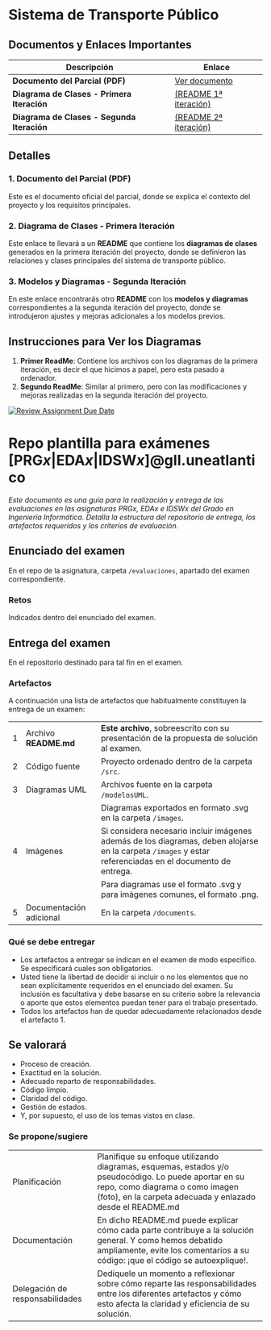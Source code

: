 # Sistema de Transporte Público

## Documentos y Enlaces Importantes

| **Descripción**                                      | **Enlace**                                                   |
|------------------------------------------------------|--------------------------------------------------------------|
| **Documento del Parcial (PDF)**                      | [Ver documento](./documents/Entrega%20Parcial%20Software.pdf)                              |
| **Diagrama de Clases - Primera Iteración**           |[ (README 1ª iteración)](./Entrega/Primera%20Iteración/Readme.md)    |
| **Diagrama de Clases - Segunda Iteración**          | [ (README 2ª iteración)](./Entrega/Segunda%20Iteracion/Readme.md)    |

## Detalles

### 1. **Documento del Parcial (PDF)**
Este es el documento oficial del parcial, donde se explica el contexto del proyecto y los requisitos principales.

### 2. **Diagrama de Clases - Primera Iteración**
Este enlace te llevará a un **README** que contiene los **diagramas de clases** generados en la primera iteración del proyecto, donde se definieron las relaciones y clases principales del sistema de transporte público.

### 3. **Modelos y Diagramas - Segunda Iteración**
En este enlace encontrarás otro **README** con los **modelos y diagramas** correspondientes a la segunda iteración del proyecto, donde se introdujeron ajustes y mejoras adicionales a los modelos previos.

## Instrucciones para Ver los Diagramas

1. **Primer ReadMe**: Contiene los archivos con los diagramas de la primera iteración, es decir el que hicimos a papel, pero esta pasado a ordenador. 
2. **Segundo ReadMe**: Similar al primero, pero con las modificaciones y mejoras realizadas en la segunda iteración del proyecto.






[![Review Assignment Due Date](https://classroom.github.com/assets/deadline-readme-button-22041afd0340ce965d47ae6ef1cefeee28c7c493a6346c4f15d667ab976d596c.svg)](https://classroom.github.com/a/GYdZjuJz)
# Repo plantilla para exámenes [PRG*x*|EDA*x*|IDSW*x*]@gII.uneatlantico

*Este documento es una guía para la realización y entrega de las evaluaciones en las asignaturas PRGx, EDAx e IDSWx del Grado en Ingeniería Informática. Detalla la estructura del repositorio de entrega, los artefactos requeridos y los criterios de evaluación.*

## Enunciado del examen

En el repo de la asignatura, carpeta `/evaluaciones`, apartado del examen correspondiente.

### Retos

Indicados dentro del enunciado del examen.

## Entrega del examen

En el repositorio destinado para tal fin en el examen.

### Artefactos

A continuación una lista de artefactos que habitualmente constituyen la entrega de un examen:

||||
|-|-|-|
|1|Archivo **README.md**|**Este archivo**, sobreescrito con su presentación de la propuesta de solución al examen.|
|2|Código fuente|Proyecto ordenado dentro de la carpeta `/src`.|
|3|Diagramas UML|Archivos fuente en la carpeta `/modelosUML`.|
| ||Diagramas exportados en formato .svg en la carpeta `/images`. |
|4|Imágenes|Si considera necesario incluir imágenes además de los diagramas, deben alojarse en la carpeta `/images` y estar referenciadas en el documento de entrega.|
| ||Para diagramas use el formato .svg y para imágenes comunes, el formato .png.|
|5|Documentación adicional|En la carpeta `/documents`.|

### Qué se debe entregar

- Los artefactos a entregar se indican en el examen de modo específico. Se especificará cuales son obligatorios.
- Usted tiene la libertad de decidir si incluir o no los elementos que no sean explícitamente requeridos en el enunciado del examen. Su inclusión es facultativa y debe basarse en su criterio sobre la relevancia o aporte que estos elementos puedan tener para el trabajo presentado.
- Todos los artefactos han de quedar adecuadamente relacionados desde el artefacto 1.

## Se valorará

- Proceso de creación.
- Exactitud en la solución.
- Adecuado reparto de responsabilidades.
- Código limpio.
- Claridad del código.
- Gestión de estados.
- Y, por supuesto, el uso de los temas vistos en clase.

### Se propone/sugiere

|||
|-|-|
|Planificación| Planifique su enfoque utilizando diagramas, esquemas, estados y/o pseudocódigo. Lo puede aportar en su repo, como diagrama o como imagen (foto), en la carpeta adecuada y enlazado desde el README.md|
|Documentación|En dicho README.md puede explicar cómo cada parte contribuye a la solución general. Y como hemos debatido ampliamente, evite los comentarios a su código: ¡que el código se autoexplique!.|
|Delegación de responsabilidades|Dedíquele un momento a reflexionar sobre cómo reparte las responsabilidades entre los diferentes artefactos y cómo esto afecta la claridad y eficiencia de su solución.|
